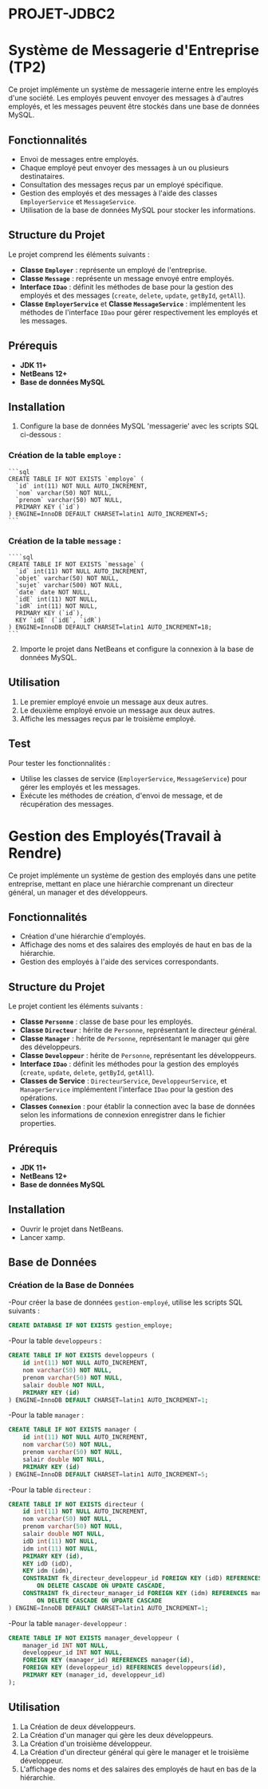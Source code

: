# PROJET-JDBC2
# Système de Messagerie d'Entreprise (TP2)

Ce projet implémente un système de messagerie interne entre les employés d'une société. Les employés peuvent envoyer des messages à d'autres employés, et les messages peuvent être stockés dans une base de données MySQL.

## Fonctionnalités

- Envoi de messages entre employés.
- Chaque employé peut envoyer des messages à un ou plusieurs destinataires.
- Consultation des messages reçus par un employé spécifique.
- Gestion des employés et des messages à l'aide des classes `EmployerService` et `MessageService`.
- Utilisation de la base de données MySQL pour stocker les informations.

## Structure du Projet

Le projet comprend les éléments suivants :
- **Classe `Employer`** : représente un employé de l'entreprise.
- **Classe `Message`** : représente un message envoyé entre employés.
- **Interface `IDao`** : définit les méthodes de base pour la gestion des employés et des messages (`create`, `delete`, `update`, `getById`, `getAll`).
- **Classe `EmployerService`** et **Classe `MessageService`** : implémentent les méthodes de l'interface `IDao` pour gérer respectivement les employés et les messages.

## Prérequis

- **JDK 11+**
- **NetBeans 12+**
- **Base de données MySQL**

## Installation

1. Configure la base de données MySQL 'messagerie' avec les scripts SQL ci-dessous :

### Création de la table `employe` :
    ```sql
    CREATE TABLE IF NOT EXISTS `employe` (
      `id` int(11) NOT NULL AUTO_INCREMENT,
      `nom` varchar(50) NOT NULL,
      `prenom` varchar(50) NOT NULL,
      PRIMARY KEY (`id`)
    ) ENGINE=InnoDB DEFAULT CHARSET=latin1 AUTO_INCREMENT=5;
    ```

### Création de la table `message` :
    ````sql
    CREATE TABLE IF NOT EXISTS `message` (
      `id` int(11) NOT NULL AUTO_INCREMENT,
      `objet` varchar(50) NOT NULL,
      `sujet` varchar(500) NOT NULL,
      `date` date NOT NULL,
      `idE` int(11) NOT NULL,
      `idR` int(11) NOT NULL,
      PRIMARY KEY (`id`),
      KEY `idE` (`idE`, `idR`)
    ) ENGINE=InnoDB DEFAULT CHARSET=latin1 AUTO_INCREMENT=18;
    ```

2. Importe le projet dans NetBeans et configure la connexion à la base de données MySQL.

## Utilisation

1. Le premier employé envoie un message aux deux autres.
2. Le deuxième employé envoie un message aux deux autres.
3. Affiche les messages reçus par le troisième employé.

## Test

Pour tester les fonctionnalités :
- Utilise les classes de service (`EmployerService`, `MessageService`) pour gérer les employés et les messages.
- Exécute les méthodes de création, d'envoi de message, et de récupération des messages.

# Gestion des Employés(Travail à Rendre)

Ce projet implémente un système de gestion des employés dans une petite entreprise, mettant en place une hiérarchie comprenant un directeur général, un manager et des développeurs.

## Fonctionnalités

- Création d'une hiérarchie d'employés.
- Affichage des noms et des salaires des employés de haut en bas de la hiérarchie.
- Gestion des employés à l'aide des services correspondants.

## Structure du Projet

Le projet contient les éléments suivants :

- **Classe `Personne`** : classe de base pour les employés.
- **Classe `Directeur`** : hérite de `Personne`, représentant le directeur général.
- **Classe `Manager`** : hérite de `Personne`, représentant le manager qui gère des développeurs.
- **Classe `Developpeur`** : hérite de `Personne`, représentant les développeurs.
- **Interface `IDao`** : définit les méthodes pour la gestion des employés (`create`, `update`, `delete`, `getById`, `getAll`).
- **Classes de Service** : `DirecteurService`, `DeveloppeurService`, et `ManagerService` implémentent l'interface `IDao` pour la gestion des opérations.
- **Classes `Connexion`** : pour établir la connection avec la base de données selon les informations de connexion enregistrer dans le fichier properties.


## Prérequis

- **JDK 11+**
- **NetBeans 12+**
- **Base de données MySQL**

## Installation

- Ouvrir le projet dans NetBeans.
- Lancer xamp.

## Base de Données

### Création de la Base de Données

-Pour créer la base de données `gestion-employé`, utilise les scripts SQL suivants :

```sql
CREATE DATABASE IF NOT EXISTS gestion_employe;
````

-Pour la table `developpeurs` :
````sql
CREATE TABLE IF NOT EXISTS developpeurs (
    id int(11) NOT NULL AUTO_INCREMENT,
    nom varchar(50) NOT NULL,
    prenom varchar(50) NOT NULL,
    salair double NOT NULL,
    PRIMARY KEY (id)                                  
) ENGINE=InnoDB DEFAULT CHARSET=latin1 AUTO_INCREMENT=1;
````

-Pour la table `manager` :
`````sql
CREATE TABLE IF NOT EXISTS manager (
    id int(11) NOT NULL AUTO_INCREMENT,
    nom varchar(50) NOT NULL,
    prenom varchar(50) NOT NULL,
    salair double NOT NULL,
    PRIMARY KEY (id)
) ENGINE=InnoDB DEFAULT CHARSET=latin1 AUTO_INCREMENT=5;
``````

-Pour la table `directeur` :
``````sql
CREATE TABLE IF NOT EXISTS directeur (
    id int(11) NOT NULL AUTO_INCREMENT,
    nom varchar(50) NOT NULL,
    prenom varchar(50) NOT NULL,
    salair double NOT NULL,
    idD int(11) NOT NULL,
    idm int(11) NOT NULL,
    PRIMARY KEY (id),
    KEY idD (idD),
    KEY idm (idm),
    CONSTRAINT fk_directeur_developpeur_id FOREIGN KEY (idD) REFERENCES developpeurs (id) 
        ON DELETE CASCADE ON UPDATE CASCADE,
    CONSTRAINT fk_directeur_manager_id FOREIGN KEY (idm) REFERENCES manager (id) 
        ON DELETE CASCADE ON UPDATE CASCADE
) ENGINE=InnoDB DEFAULT CHARSET=latin1 AUTO_INCREMENT=1;
``````

-Pour la table `manager-developpeur` :
``````sql
CREATE TABLE IF NOT EXISTS manager_developpeur (
    manager_id INT NOT NULL,
    developpeur_id INT NOT NULL,
    FOREIGN KEY (manager_id) REFERENCES manager(id),
    FOREIGN KEY (developpeur_id) REFERENCES developpeurs(id),
    PRIMARY KEY (manager_id, developpeur_id)
);
``````

## Utilisation

1. La Création de deux développeurs.
2. La Création d'un manager qui gère les deux développeurs.
3. La Création d'un troisième développeur.
4. La Création d'un directeur général qui gère le manager et le troisième développeur.
5. L'affichage des noms et des salaires des employés de haut en bas de la hiérarchie.



